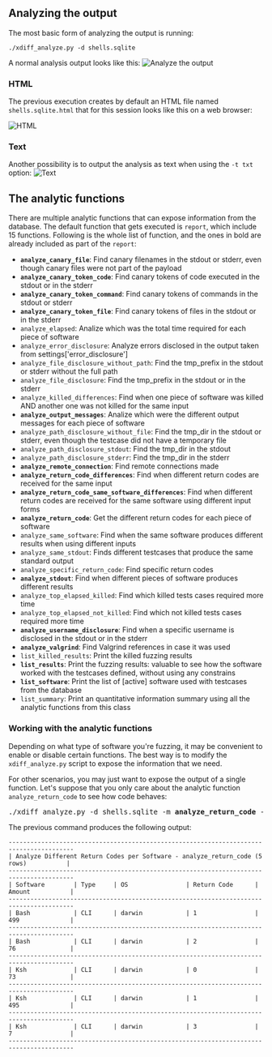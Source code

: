 ## Analyzing the output
The most basic form of analyzing the output is running:
```
./xdiff_analyze.py -d shells.sqlite
```
A normal analysis output looks like this:
![Analyze the output](https://user-images.githubusercontent.com/12038478/33235297-3a2bbd44-d214-11e7-93b0-dbb223747f23.png)

### HTML
The previous execution creates by default an HTML file named ```shells.sqlite.html``` that for this session looks like this on a web browser:

![HTML](https://user-images.githubusercontent.com/12038478/33235323-cce95632-d214-11e7-95cd-df2c61ebc3c9.png)

### Text

Another possibility is to output the analysis as text when using the ```-t txt``` option:
![Text](https://user-images.githubusercontent.com/12038478/33235337-5205f744-d215-11e7-8270-1d82b5484573.png)

## The analytic functions
There are multiple analytic functions that can expose information from the database. The default function that gets executed is ```report```, which include 15 functions. Following is the whole list of function, and the ones in bold are already included as part of the ```report```:

- **```analyze_canary_file```**: Find canary filenames in the stdout or stderr, even though canary files were not part of the payload
- **```analyze_canary_token_code```**: Find canary tokens of code executed in the stdout or in the stderr
- **```analyze_canary_token_command```**: Find canary tokens of commands in the stdout or stderr
- **```analyze_canary_token_file```**: Find canary tokens of files in the stdout or in the stderr
- ```analyze_elapsed```: Analize which was the total time required for each piece of software
- ```analyze_error_disclosure```: Analyze errors disclosed in the output taken from settings['error_disclosure']
- ```analyze_file_disclosure_without_path```: Find the tmp_prefix in the stdout or stderr without the full path
- ```analyze_file_disclosure```: Find the tmp_prefix in the stdout or in the stderr
- ```analyze_killed_differences```: Find when one piece of software was killed AND another one was not killed for the same input
- **```analyze_output_messages```**: Analize which were the different output messages for each piece of software
- ```analyze_path_disclosure_without_file```: Find the tmp_dir in the stdout or stderr, even though the testcase did not have a temporary file
- ```analyze_path_disclosure_stdout```: Find the tmp_dir in the stdout
- ```analyze_path_disclosure_stderr```: Find the tmp_dir in the stderr
- **```analyze_remote_connection```**: Find remote connections made
- **```analyze_return_code_differences```**: Find when different return codes are received for the same input
- **```analyze_return_code_same_software_differences```**: Find when different return codes are received for the same software using different input forms
- **```analyze_return_code```**: Get the different return codes for each piece of software
- ```analyze_same_software```: Find when the same software produces different results when using different inputs 
- ```analyze_same_stdout```: Finds different testcases that produce the same standard output
- ```analyze_specific_return_code```: Find specific return codes
- **```analyze_stdout```**: Find when different pieces of software produces different results 
- ```analyze_top_elapsed_killed```: Find which killed tests cases required more time
- ```analyze_top_elapsed_not_killed```: Find which not killed tests cases required more time
- **```analyze_username_disclosure```**: Find when a specific username is disclosed in the stdout or in the stderr
- **```analyze_valgrind```**: Find Valgrind references in case it was used
- ```list_killed_results```: Print the killed fuzzing results
- **```list_results```**: Print the fuzzing results: valuable to see how the software worked with the testcases defined, without using any constrains
- **```list_software```**: Print the list of [active] software used with testcases from the database
- ```list_summary```: Print an quantitative information summary using all the analytic functions from this class

### Working with the analytic functions
Depending on what type of software you're fuzzing, it may be convenient to enable or disable certain functions. The best way is to modify the ```xdiff_analyze.py``` script to expose the information that we need. 

For other scenarios, you may just want to expose the output of a single function. Let's suppose that you only care about the analytic function ```analyze_return_code``` to see how code behaves:
<pre>
./xdiff_analyze.py -d shells.sqlite -m <b>analyze_return_code</b> -o txt
</pre>

The previous command produces the following output:
```
----------------------------------------------------------------------------------------
| Analyze Different Return Codes per Software - analyze_return_code (5 rows)           |
----------------------------------------------------------------------------------------
| Software        | Type     | OS                | Return Code      | Amount           |
----------------------------------------------------------------------------------------
| Bash            | CLI      | darwin            | 1                | 499              |
----------------------------------------------------------------------------------------
| Bash            | CLI      | darwin            | 2                | 76               |
----------------------------------------------------------------------------------------
| Ksh             | CLI      | darwin            | 0                | 73               |
----------------------------------------------------------------------------------------
| Ksh             | CLI      | darwin            | 1                | 495              |
----------------------------------------------------------------------------------------
| Ksh             | CLI      | darwin            | 3                | 7                |
----------------------------------------------------------------------------------------
```
